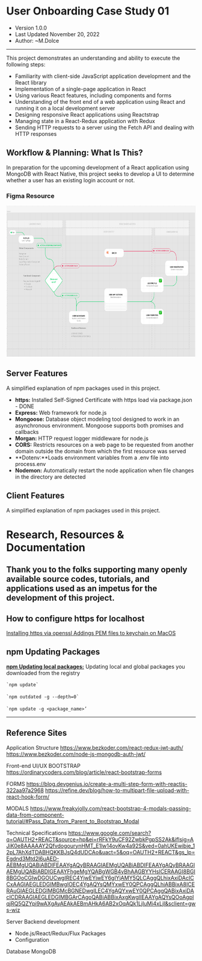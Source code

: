 # User Onboarding Case Study 01

- Version 1.0.0
- Last Updated November 20, 2022
- Author: ~M.Dolce
---
This project demonstrates an understanding and ability to execute the following steps:
- Familiarity with client-side JavaScript application development and the React library
- Implementation of a single-page application in React
- Using various React features, including components and forms
- Understanding of the front end of a web application using React and running it on a local development server
- Designing responsive React applications using Reactstrap
- Managing state in a React-Redux application with Redux
- Sending HTTP requests to a server using the Fetch API and dealing with HTTP responses

## Workflow & Planning: What Is This?
In preparation for the upcoming development of a React application using MongoDB with React Native, this project seeks to develop a UI to determine whether a user has an existing login account or not.

### Figma Resource
<p>
  <a href="https://www.figma.com/file/p8NYRlTxSBDO4xhbPBx8W9/User-Flow%2FPM?node-id=0%3A1" target="_blank">
    <img src="client/public/Figma-20221102-61559PM.png" alt="User Workflow" width="800" height="400">
  </a>
</p>

## Server Features
A simplified explanation of npm packages used in this project.
- **https:** Installed Self-Signed Certificate with https load via package.json - DONE
- **Express:** Web framework for node.js
- **Mongoose:** Database object modeling tool designed to work in an asynchronous environment. Mongoose supports both promises and callbacks
- **Morgan:** HTTP request logger middleware for node.js
- **CORS:** Restricts resources on a web page to be requested from another domain outside the domain from which the first resource was served
- **Dotenv:**Loads environment variables from a .env file into process.env
- **Nodemon:** Automatically restart the node application when file changes in the directory are detected




## Client Features
A simplified explanation of npm packages used in this project.

# Research, Resources & Documentation
Thank you to the folks supporting many openly available source codes, tutorials, and applications used as an impetus for the development of this project.
- 

## How to configure https for localhost
[Installing https via openssl ](https://flaviocopes.com/react-how-to-configure-https-localhost/)
[Addings PEM files to keychain on MacOS](https://flaviocopes.com/macos-install-ssl-local/)


## npm Updating Packages

**[npm Updating local packages:](https://docs.npmjs.com/updating-packages-downloaded-from-the-registry)** Updating local and global packages you downloaded from the registry

```
`npm update`

`npm outdated -g --depth=0`

`npm update -g <package_name>’

```
---

## Reference Sites 

Application Structure
https://www.bezkoder.com/react-redux-jwt-auth/
https://www.bezkoder.com/node-js-mongodb-auth-jwt/

Front-end UI/UX
BOOTSTRAP
https://ordinarycoders.com/blog/article/react-bootstrap-forms


FORMS
https://blog.devgenius.io/create-a-multi-step-form-with-reactjs-322aa97a2968
https://refine.dev/blog/how-to-multipart-file-upload-with-react-hook-form/

MODALS
https://www.freakyjolly.com/react-bootstrap-4-modals-passing-data-from-component-tutorial/#Pass_Data_from_Parent_to_Bootstrap_Modal

Technical Specifications
https://www.google.com/search?q=OAUTH2+REACT&source=hp&ei=rRFkY9uCF92ZwbkPgpSS2Ak&iflsig=AJiK0e8AAAAAY2QfvdogourynHMT_E1lw14ovKw4a92S&ved=0ahUKEwibje_12pL7AhXdTDABHQKKBJsQ4dUDCAo&uact=5&oq=OAUTH2+REACT&gs_lp=Egdnd3Mtd2l6uAED-AEBMgUQABiABDIFEAAYgAQyBRAAGIAEMgUQABiABDIFEAAYgAQyBRAAGIAEMgUQABiABDIGEAAYFhgeMgYQABgWGB4yBhAAGBYYHsICERAAGI8BGI8BGOoCGIwDGOUCwgIREC4YjwEYjwEY6gIYjAMY5QLCAggQLhixAxiDAcICCxAAGIAEGLEDGIMBwgIOEC4YgAQYsQMYxwEY0QPCAggQLhiABBixA8ICERAuGIAEGLEDGIMBGMcBGNEDwgILEC4YgAQYxwEY0QPCAggQABixAxiDAcICDRAAGIAEGLEDGIMBGArCAgoQABiABBixAxgKwgIIEAAYgAQYsQOoAgpIqjRQ5QZYpi9wAXgAyAEAkAEBmAHkA6AB2xOqAQk1LjIuMi4xLjI&sclient=gws-wiz

Server Backend development
- Node.js/React/Redux/Flux Packages
- Configuration

Database MongoDB

